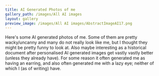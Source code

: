 ```yaml
---
title: AI Generated Photos of me
gallery_path: /images/All AI images
layout: gallery
preview_image: /images/All AI images/AbstractImageAI17.png
---
```

Here's some AI generated photos of me. Some of them are pretty wacky/uncanny and many do not really look like me, but I thought they might be pretty funny to look at. Also maybe interesting as a historical document after personalised AI generated images get vastly vastly better (unless they already have). For some reason it often generated me as having an earring, and also often generated me with a lazy eye; neither of which I (as of writing) have.